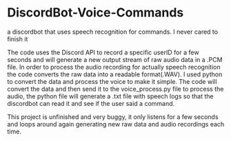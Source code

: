 # DiscordBot-Voice-Commands

a discordbot that uses speech recognition for commands.
I never cared to finish it 

The code uses the Discord API to record a specific userID for a few seconds and will generate a new output stream of raw audio data in a .PCM file. In order to process the audio recording for actually speech recognition the code converts the raw data into a readable format(.WAV). I used python to convert the data and process the voice to make it simple. The code will convert the data and then send it to the voice_process.py file to process the audio, the python file will generate a .txt file with speech logs so that the discordbot can read it and see if the user said a command.

This project is unfinished and very buggy, it only listens for a few seconds and loops around again generating new raw data and audio recordings each time.
